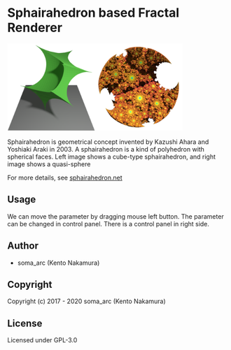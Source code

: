 # Sphairahedron based Fractal Renderer

<img src="./img/cube.png" width="200px" height="200px"><img src="./img/final.png" width="200px" height="200px">

Sphairahedron is geometrical concept invented by Kazushi Ahara and Yoshiaki Araki in 2003. A sphairahedron is a kind of polyhedron with spherical faces. Left image shows a cube-type sphairahedron, and right image shows a quasi-sphere


For more details, see [sphairahedron.net](https://sphairahedron.net)

## Usage
We can move the parameter by dragging mouse left button. The parameter can be changed in control panel.
There is a control panel in right side.

## Author
- soma_arc (Kento Nakamura)

## Copyright
Copyright (c) 2017 - 2020 soma_arc (Kento Nakamura)
## License
Licensed under GPL-3.0